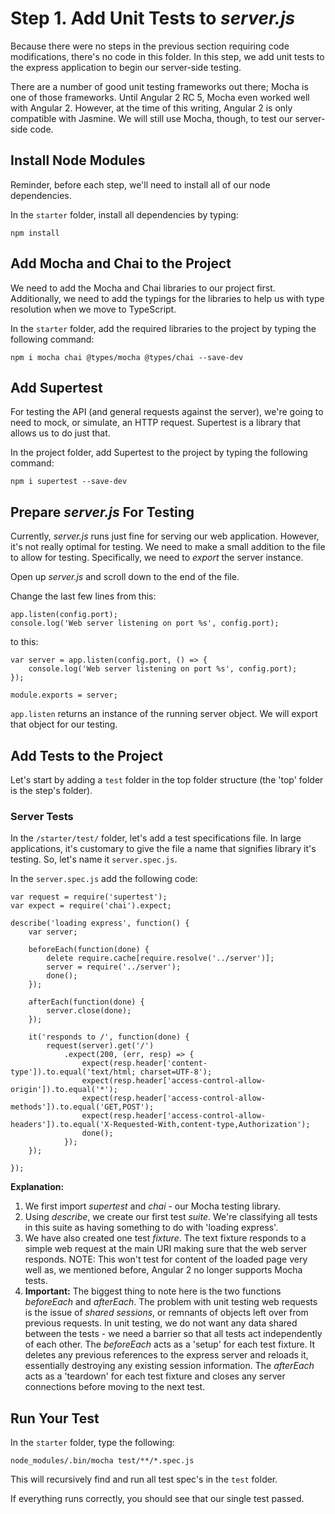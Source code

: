 # Step 1. Add Unit Tests to _server.js_
Because there were no steps in the previous section requiring code modifications, there's no code in this folder.  In this step, we add unit tests to the express application to begin our server-side testing.

There are a number of good unit testing frameworks out there; Mocha is one of those frameworks.  Until Angular 2 RC 5, Mocha even worked well with Angular 2. However, at the time of this writing, Angular 2 is only compatible with Jasmine.  We will still use Mocha, though, to test our server-side code.

## Install Node Modules
Reminder, before each step, we'll need to install all of our node dependencies.

In the `starter` folder, install all dependencies by typing:
```
npm install
```

## Add Mocha and Chai to the Project
We need to add the Mocha and Chai libraries to our project first.  Additionally, we need to add the typings for the libraries to help us with type resolution when we move to TypeScript.

In the `starter` folder, add the required libraries to the project by typing the following command:
```
npm i mocha chai @types/mocha @types/chai --save-dev
```

## Add Supertest
For testing the API (and general requests against the server), we're going to need to mock, or simulate, an HTTP request.  Supertest is a library that allows us to do just that.

In the project folder, add Supertest to the project by typing the following command:
```
npm i supertest --save-dev
```

## Prepare _server.js_ For Testing
Currently, _server.js_ runs just fine for serving our web application. However, it's not really optimal for testing.  We need to make a small addition to the file to allow for testing.  Specifically, we need to _export_ the server instance.

Open up _server.js_ and scroll down to the end of the file.

Change the last few lines from this:
```
app.listen(config.port);
console.log('Web server listening on port %s', config.port);
```
to this:
```
var server = app.listen(config.port, () => {
    console.log('Web server listening on port %s', config.port);
});

module.exports = server;
```

`app.listen` returns an instance of the running server object.  We will export that object for our testing.

## Add Tests to the Project
Let's start by adding a `test` folder in the top folder structure (the 'top' folder is the step's folder). 

### Server Tests
In the `/starter/test/` folder, let's add a test specifications file. In large applications, it's customary to give the file a name that signifies library it's testing. So, let's name it `server.spec.js`.

In the `server.spec.js` add the following code:
```
var request = require('supertest');
var expect = require('chai').expect;

describe('loading express', function() {
    var server;

    beforeEach(function(done) {
        delete require.cache[require.resolve('../server')];
        server = require('../server');
        done();
    });

    afterEach(function(done) {
        server.close(done);
    });

    it('responds to /', function(done) {
        request(server).get('/')
            .expect(200, (err, resp) => {
                expect(resp.header['content-type']).to.equal('text/html; charset=UTF-8');
                expect(resp.header['access-control-allow-origin']).to.equal('*');
                expect(resp.header['access-control-allow-methods']).to.equal('GET,POST');
                expect(resp.header['access-control-allow-headers']).to.equal('X-Requested-With,content-type,Authorization');
                done();
            });
    });

});
```

**Explanation:**
  1. We first import _supertest_ and _chai_ - our Mocha testing library.
  2. Using _describe_, we create our first test _suite_.  We're classifying all tests in this suite as having something to do with 'loading express'.
  3. We have also created one test _fixture_.  The text fixture responds to a simple web request at the main URI making sure that the web server responds. NOTE: This won't test for content of the loaded page very well as, we mentioned before, Angular 2 no longer supports Mocha tests.
  4. **Important:** The biggest thing to note here is the two functions _beforeEach_ and _afterEach_.  The problem with unit testing web requests is the issue of _shared sessions_, or remnants of objects left over from previous requests.  In unit testing, we do not want any data shared between the tests - we need a barrier so that all tests act independently of each other.  The _beforeEach_ acts as a 'setup' for each test fixture.  It deletes any previous references to the express server and reloads it, essentially destroying any existing session information.  The _afterEach_ acts as a 'teardown' for each test fixture and closes any server connections before moving to the next test.

## Run Your Test
In the `starter` folder, type the following:
```
node_modules/.bin/mocha test/**/*.spec.js
```

This will recursively find and run all test spec's in the `test` folder.

If everything runs correctly, you should see that our single test passed.